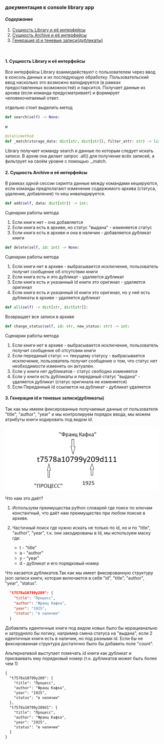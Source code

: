 ### документация к console library app

#### *Содержание*
1. [Сущность Library и её интерфейсы](#library)
2. [Сущность Archive и её интерфейсы](#archive)
3. [Генерация id и теневые записи(дубликаты)](#gen-id)

<br>

#### 1. Сущность Library и её интерфейсы <a id="library"></a>
Все интерфейсы Library взаимодействуют с пользователем через ввод в консоль данных и их последующую обработку.
Пользовательский ввод насколько это возможно валидируется (в рамках предоставленных возможностей) и парсится. Получает данные из архива (если команда предусматривает) и формирует человекочитаемый ответ.

отдельно стоит выделить метод

```python
def search(self) -> None:
```

и 

```python
@staticmethod
def _match(storage_data: dict[str, dict[str]], filter_attr: str) -> list[tuple[str]]:
```

Library получает команду search и данные по которым следует искать записи. В архив она делает запрос .all() для получение всёх записей, а фильтрует на своём уровне с помощью ._match.

#### 2. Сущность Archive и её интерфейсы <a id="archive"></a>

В рамкаx одной сессии скрипта данные между командами кешируются, если команды предполагают изменение содержимого архива (статуса, удаление, добавление) то кеш инвалидируется.

```python
def add(self, data: dict[str]) -> int:
```
Сценарии работы метода
1. Если книги нет - она добавляется
2. Если книга есть в архиве, но статус "выдана" - изменяется статус
3. Если книга есть в архиве и она в наличии - добавляется дубликат книги

```python
def delete(self, id: int) -> None:
```

Сценарии работы метода
1. Если книги нет в архиве - выбрасывается исключение, пользователь получит сообщение об отсутствии книги
2. Если книга есть и это дубликат - удаляется дубликат
3. Если книга есть и указанный id книги это оригинал - удаляется оригинал
4. Если книга есть и указанный id книги это оригинал, но у неё есть дубликаты в архиве - удаляется дубликат

```python
def all(self) -> dict[str, dict[str]]:
```
Возвращает все записи в архиве

```python
def change_status(self, id: str, new_status: str) -> int:
```
Сценарии работы метода
1. Если книги нет в архиве - выбрасывается исключение, пользователь получит сообщение об отсутсвии книги
2. Если переданый статус == текущему статусу - выбрасывается исключение, пользователь получит сообщение о том, что статус нет необходимости изменять он актуален.
3. Если у книги нет дубликатов - статус свободно изменяется
4. Если у книги есть дубликаты и переданый статус "выдана" - удаляется дубликат (статус оригинала не изменяется)
5. Если Переданный id ссылается на дубликат - дубликат удаляется

#### 3. Генерация id и теневые записи(дубликаты)<a id="gen-id"></a>

Так как мы имеем фиксированные получаемые данные от пользователя "title", "author", "year" и мы контрoлируем порядок ввода, мы можем атрибуты книги кодировать под видом id.

![id](https://github.com/zaritskiiAA/EM_tz/blob/main/console_app/image/gen_id.PNG)

Что нам это даёт?
1. Используем преимущества python словарей где поиск по ключам  константный, что даёт нам преимущество при любом поиске в архиве.
2. Частичный поиск где нужно искать не только по id, но и по "title", "author", "year", т.к. они закодированы в Id, мы используем маску где:

    - t - "title"
    - a - "author"
    - y - "year"
    - d - дубликат и его порядковый номер

Что касается дубликатов.Так как мы имеет фиксированную структуру json записи книги, которая включается в себя "id", "title", "author", "year", "status". 
```json
  "t7578a10799y209": {
    "title": "Процесс",
    "author": "Франц Кафка",
    "year": "1925",
    "status": "в наличии"
  }
```
Добавлять идентичные книги под видом новых было бы иррацианально и затрудняло бы логику, например смена статуса на "выдана", если 2 идентичные книги есть в наличии, но под разными id. 
Если бы не фиксированная структура достаточно было бы добавить поле "count".

Альтернативой выступает помечать id книги как дубликат и присваивать ему порядковый номер (т.к. дубликатов может быть более чем 1)
```
{
  "t7578a10799y209": {
    "title": "Процесс",
    "author": "Франц Кафка",
    "year": "1925",
    "status": "в наличии"
  },
  "t7578a10799y209d1": {
    "title": "Процесс",
    "author": "Франц Кафка",
    "year": "1925",
    "status": "в наличии"
  }
}
```
